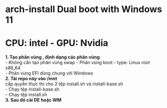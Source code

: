 # arch-install Dual boot with Windows 11
# CPU: intel - GPU: Nvidia
<b>1. Tạo phân vùng , định dạng các phân vùng </b></br>
    - Không cần tạo phân vùng swap
    - Phân vùng boot - type: Linux root x86_64 </br>
    - Phân vùng EFI dùng chung với Windows </br>
<b> 2. Tải repo này vào /mnt </b></br>
    cấp quyền thực thi cho 2 tệp install.sh và install-base.sh </br>
    - Chạy tệp install-base.sh </br>
    - Chạy tệp install.sh </br>
  <b> 3. Sau đó cài DE hoặc WM </b>
